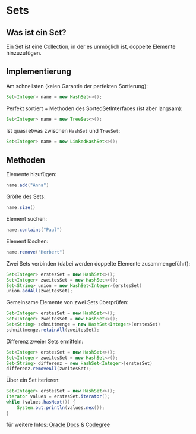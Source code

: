 # Sets
## Was ist ein Set?
Ein Set ist eine Collection, in der es unmöglich ist, doppelte Elemente hinzuzufügen.

## Implementierung
Am schnellsten (keien Garantie der perfekten Sortierung):
```java
Set<Integer> name = new HashSet<>();
```
Perfekt sortiert + Methoden des SortedSetInterfaces (ist aber langsam):
```java
Set<Integer> name = new TreeSet<>();
```
Ist quasi etwas zwischen `HashSet` und `TreeSet`:
```java
Set<Integer> name = new LinkedHashSet<>();
```
## Methoden
Elemente hizufügen: 
```java
name.add("Anna")
```
Größe des Sets: 
```java
name.size()
```
Element suchen: 
```java
name.contains("Paul")
```
Element löschen:
```java
name.remove("Herbert")
```
Zwei Sets verbinden (dabei werden doppelte Elemente zusammengeführt): 
```java
Set<Integer> erstesSet = new HashSet<>();
Set<Integer> zweitesSet = new HashSet<>();
Set<String> union = new HashSet<Integer>(erstesSet)
union.addAll(zweitesSet);
```
Gemeinsame Elemente von zwei Sets überprüfen:
```java
Set<Integer> erstesSet = new HashSet<>();
Set<Integer> zweitesSet = new HashSet<>();
Set<String> schnittmenge = new HashSet<Integer>(erstesSet)
schnittmenge.retainAll(zweitesSet);
```
Differenz zweier Sets ermitteln:
```java
Set<Integer> erstesSet = new HashSet<>();
Set<Integer> zweitesSet = new HashSet<>();
Set<String> differenz = new HashSet<Integer>(erstesSet)
differenz.removeAll(zweitesSet);
```
Über ein Set iterieren:
```java
Set<Integer> erstesSet = new HashSet<>();
Iterator values = erstesSet.iterator();
while (values.hasNext()) {
    System.out.println(values.nex());
}
```
        
für weitere Infos:
[Oracle Docs](https://docs.oracle.com/javase/tutorial/collections/implementations/set.html)
&  [Codegree](https://codegree.de/java-set-der-grosse-guide/)